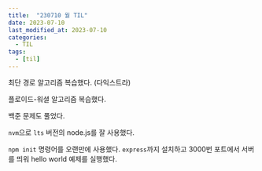 ```yaml
---
title:  "230710 월 TIL"
date: 2023-07-10
last_modified_at: 2023-07-10
categories: 
  - TIL
tags:
  - [til]
---
```


최단 경로 알고리즘 복습했다. (다익스트라)

플로이드-워셜 알고리즘 복습했다.

백준 문제도 풀었다.

`nvm`으로 `lts` 버전의 node.js를 잘 사용했다.

`npm init` 명령어를 오랜만에 사용했다. `express`까지 설치하고 3000번 포트에서 서버를 띄워 hello world 예제를 실행했다.

